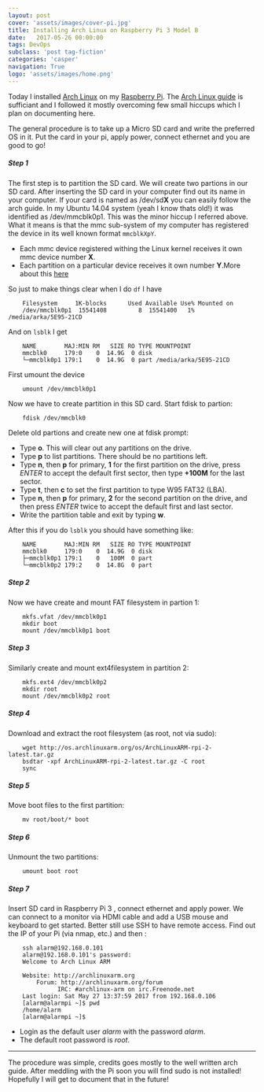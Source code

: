 ```yaml
---
layout: post
cover: 'assets/images/cover-pi.jpg'
title: Installing Arch Linux on Raspberry Pi 3 Model B
date:   2017-05-26 00:00:00
tags: DevOps
subclass: 'post tag-fiction'
categories: 'casper'
navigation: True
logo: 'assets/images/home.png'
---
```


Today I installed [Arch Linux](https://www.archlinux.org/) on my [Raspberry Pi](https://www.raspberrypi.org/products/raspberry-pi-3-model-b/). The [Arch Linux guide](https://archlinuxarm.org/platforms/armv8/broadcom/raspberry-pi-3) is sufficiant and I followed it mostly overcoming few small hiccups which I plan on documenting here. 

The general procedure is to take up a Micro SD card and write the preferred OS in it. Put the card in your pi, apply power, connect ethernet and you are good to go! 

##### Step 1
The first step is to partition the SD card. We will create two partions in our SD card. After inserting the SD card in your computer find out its name in your computer. If your card is named as /dev/sd**X** you can easily follow the arch guide. In my Ubuntu 14.04 system (yeah I know thats old!) it was identified as /dev/mmcblk0p1. This was the minor hiccup I referred above. What it means is that the mmc sub-system of my computer has registered the device in its well known format `mmcblkXpY`. 

- Each mmc device registered withing the Linux kernel receives it own mmc device number **X**.
- Each partition on a particular device receives it own number **Y**.More about this [here](https://stackoverflow.com/a/21752229/5285588)

So just to make things clear when I do ``df`` I have

		Filesystem     1K-blocks      Used Available Use% Mounted on
		/dev/mmcblk0p1  15541408         8  15541400   1% /media/arka/5E95-21CD

And on `lsblk` I get 

		NAME        MAJ:MIN RM   SIZE RO TYPE MOUNTPOINT
		mmcblk0     179:0    0  14.9G  0 disk 
		└─mmcblk0p1 179:1    0  14.9G  0 part /media/arka/5E95-21CD

First umount the device 

		umount /dev/mmcblk0p1

Now we have to create partition in this SD card. Start fdisk to partion:

		fdisk /dev/mmcblk0

Delete old partions and create new one at fdisk prompt:

- Type **o**. This will clear out any partitions on the drive.
- Type **p** to list partitions. There should be no partitions left.
- Type **n**, then **p** for primary, **1** for the first partition on the drive, press *ENTER* to accept the default first sector, then type **+100M** for the last sector.
- Type **t**, then **c** to set the first partition to type W95 FAT32 (LBA).
- Type **n**, then **p** for primary, **2** for the second partition on the drive, and then press *ENTER* twice to accept the default first and last sector.
- Write the partition table and exit by typing **w**.

After this if you do `lsblk` you should have something like:

		NAME        MAJ:MIN RM   SIZE RO TYPE MOUNTPOINT
		mmcblk0     179:0    0  14.9G  0 disk 
		├─mmcblk0p1 179:1    0   100M  0 part 
		└─mmcblk0p2 179:2    0  14.8G  0 part

##### Step 2
Now we have create and mount FAT filesystem in partion 1:

		mkfs.vfat /dev/mmcblk0p1
		mkdir boot
		mount /dev/mmcblk0p1 boot

##### Step 3
Similarly create and mount ext4filesystem in partition 2:

		mkfs.ext4 /dev/mmcblk0p2
		mkdir root
		mount /dev/mmcblk0p2 root

##### Step 4
Download and extract the root filesystem (as root, not via sudo):

		wget http://os.archlinuxarm.org/os/ArchLinuxARM-rpi-2-latest.tar.gz
		bsdtar -xpf ArchLinuxARM-rpi-2-latest.tar.gz -C root
		sync

##### Step 5
Move boot files to the first partition:

		mv root/boot/* boot

##### Step 6
Unmount the two partitions:

		umount boot root

##### Step 7
Insert SD card in Raspberry Pi 3 , connect ethernet and apply power. We can connect to a monitor via HDMI cable and add a USB mouse and keyboard to get started. Better still use SSH to have remote access. Find out the IP of your Pi (via nmap, etc.) and then :

		ssh alarm@192.168.0.101
		alarm@192.168.0.101's password: 
		Welcome to Arch Linux ARM

     	Website: http://archlinuxarm.org
       	    Forum: http://archlinuxarm.org/forum
                  IRC: #archlinux-arm on irc.Freenode.net
		Last login: Sat May 27 13:37:59 2017 from 192.168.0.106
		[alarm@alarmpi ~]$ pwd
		/home/alarm
		[alarm@alarmpi ~]$ 

- Login as the default user *alarm* with the password *alarm*.
- The default root password is *root*.

*****
The procedure was simple, credits goes mostly to the well written arch guide. After meddling with the Pi soon you will find sudo is not installed! Hopefully I will get to document that in the future!
